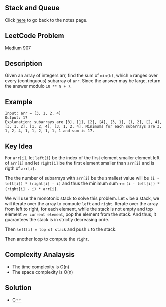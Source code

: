 ## Stack and Queue
Click [here](../notes.md) to go back to the notes page.

## LeetCode Problem
Medium 907

## Description
Given an array of integers arr, find the sum of `min(b)`, which `b` ranges over every (continguous) subarray of `arr`. Since the answer may be large, return the answer modulo `10 ** 9 + 7`.

## Example
```
Input: arr = [3, 1, 2, 4]
Output: 17
Explanation: subarrays are [3], [1], [2], [4], [3, 1], [1, 2], [2, 4], [3, 1, 2], [1, 2, 4], [3, 1, 2, 4]. Minimums for each subarrays are 3, 1, 2, 4, 1, 1, 2, 1, 1, 1 and sum is 17.
```

## Key Idea
For `arr[i]`, let `left[i]` be the index of the first element smaller element left of `arr[i]` and let `right[i]` be the first element smaller than `arr[i]` and is rigth of `arr[i]`.

The the number of subarrays with `arr[i]` be the smallest value will be `(i - left[i]) * (right[i] - i)` and thus the minimum sum += `(i - left[i]) * (right[i] - i) * arr[i]`.

We will use the monotonic stack to solve this problem. Let `s` be a stack, we will iterate over the array to compute `left` and `right`. Iterate over the array from left to right, for each element, while the stack is not empty and top element `>= current element`, pop the element from the stack. And thus, it guarantees the stack is in strictly decreasing orde.

Then `left[i] = top of stack` and push `i` to the stack.

Then another loop to compute the `right`.

## Complexity Analaysis
- The time complexity is O(n)
- The space complexity is O(n)

## Solution
- [C++](./solution.cpp)